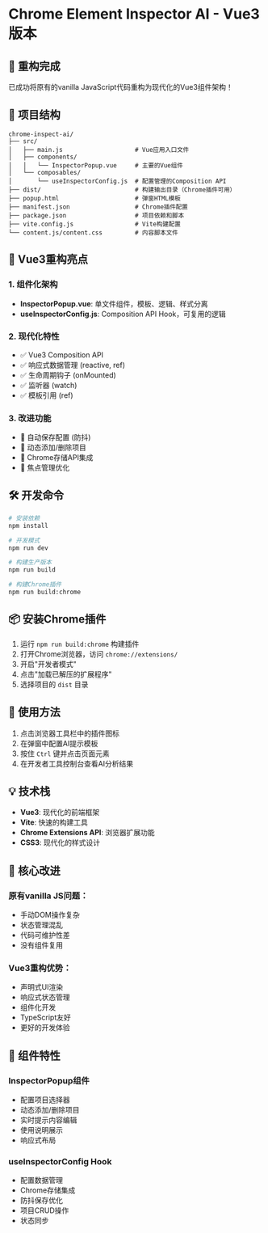 # Chrome Element Inspector AI - Vue3版本

## 🎉 重构完成

已成功将原有的vanilla JavaScript代码重构为现代化的Vue3组件架构！

## 📁 项目结构

```
chrome-inspect-ai/
├── src/
│   ├── main.js                    # Vue应用入口文件
│   ├── components/
│   │   └── InspectorPopup.vue     # 主要的Vue组件
│   └── composables/
│       └── useInspectorConfig.js  # 配置管理的Composition API
├── dist/                          # 构建输出目录（Chrome插件可用）
├── popup.html                     # 弹窗HTML模板
├── manifest.json                  # Chrome插件配置
├── package.json                   # 项目依赖和脚本
├── vite.config.js                 # Vite构建配置
└── content.js/content.css         # 内容脚本文件
```

## 🚀 Vue3重构亮点

### 1. 组件化架构
- **InspectorPopup.vue**: 单文件组件，模板、逻辑、样式分离
- **useInspectorConfig.js**: Composition API Hook，可复用的逻辑

### 2. 现代化特性
- ✅ Vue3 Composition API
- ✅ 响应式数据管理 (reactive, ref)
- ✅ 生命周期钩子 (onMounted)
- ✅ 监听器 (watch)
- ✅ 模板引用 (ref)

### 3. 改进功能
- 🔄 自动保存配置 (防抖)
- 📝 动态添加/删除项目
- 💾 Chrome存储API集成
- 🎯 焦点管理优化

## 🛠️ 开发命令

```bash
# 安装依赖
npm install

# 开发模式
npm run dev

# 构建生产版本
npm run build

# 构建Chrome插件
npm run build:chrome
```

## 📦 安装Chrome插件

1. 运行 `npm run build:chrome` 构建插件
2. 打开Chrome浏览器，访问 `chrome://extensions/`
3. 开启"开发者模式"
4. 点击"加载已解压的扩展程序"
5. 选择项目的 `dist` 目录

## 🎯 使用方法

1. 点击浏览器工具栏中的插件图标
2. 在弹窗中配置AI提示模板
3. 按住 `Ctrl` 键并点击页面元素
4. 在开发者工具控制台查看AI分析结果

## 💡 技术栈

- **Vue3**: 现代化的前端框架
- **Vite**: 快速的构建工具
- **Chrome Extensions API**: 浏览器扩展功能
- **CSS3**: 现代化的样式设计

## 🔧 核心改进

### 原有vanilla JS问题：
- 手动DOM操作复杂
- 状态管理混乱
- 代码可维护性差
- 没有组件复用

### Vue3重构优势：
- 声明式UI渲染
- 响应式状态管理
- 组件化开发
- TypeScript友好
- 更好的开发体验

## 🎨 组件特性

### InspectorPopup组件
- 配置项目选择器
- 动态添加/删除项目
- 实时提示内容编辑
- 使用说明展示
- 响应式布局

### useInspectorConfig Hook
- 配置数据管理
- Chrome存储集成
- 防抖保存优化
- 项目CRUD操作
- 状态同步
